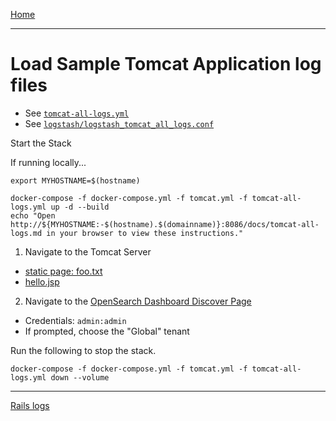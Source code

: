 [Home](../README.md)

---

# Load Sample Tomcat Application log files

- See [`tomcat-all-logs.yml`](../tomcat-all-logs.yml)
- See [`logstash/logstash_tomcat_all_logs.conf`](../logstash/logstash_tomcat_all_logs.conf)

Start the Stack

If running locally...
```
export MYHOSTNAME=$(hostname)
```

```
docker-compose -f docker-compose.yml -f tomcat.yml -f tomcat-all-logs.yml up -d --build
echo "Open http://${MYHOSTNAME:-$(hostname).$(domainname)}:8086/docs/tomcat-all-logs.md in your browser to view these instructions."

```

1. Navigate to the Tomcat Server
  - [static page: foo.txt](http://{{MYHOSTNAME}}:8080/static/foo.txt)
  - [hello.jsp](http://{{MYHOSTNAME}}:8080/hello.jsp)
2. Navigate to the [OpenSearch Dashboard Discover Page](http://{{MYHOSTNAME}}:8094/app/discover)
  - Credentials: `admin:admin`
  - If prompted, choose the "Global" tenant

Run the following to stop the stack.

```
docker-compose -f docker-compose.yml -f tomcat.yml -f tomcat-all-logs.yml down --volume
```

---
[Rails logs](rails.md)